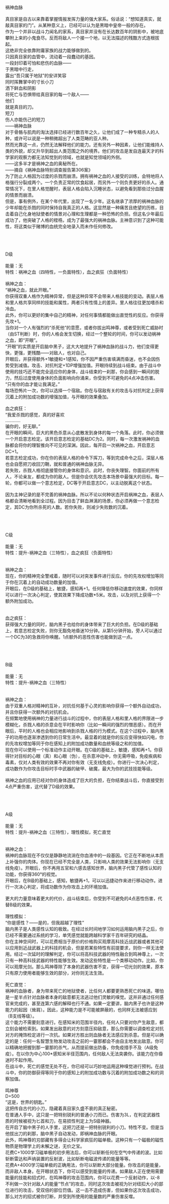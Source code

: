 <title>祸神血脉</title>
<meta name="GENERATOR" content="WinCHM">
<meta http-equiv="Content-Type" content="text/html; charset=gb2312">
<br>祸神血脉
<br> 
<br>真目家是自古以来靠着掌握情报发挥力量的强大家系。俗话说：“想知道真实，就敲真目家的门”。从某种意义上，已经可以认为是黑暗中皇帝一般的存在。
<br>作为一个并非以战斗力闻名的家系，真目家并没有在长达数百年的阴影中，被地底攀附上来的小鬼食尽。反而将敌人一个接一个地，以无法描述的残酷方式连根拔起。
<br>这绝非完全依靠附庸家族的战力能够做到的。
<br>只因真目家的血管中，流动着一段蠢动的基因。
<br>一段封印着可怕和悲伤的血脉——
<br>于黑暗中行走，
<br>露出“吾只属于地狱”的安详笑容
<br>同时挥舞掌中的寸长小刀
<br>洒下鲜血和阴影
<br>将死亡与恐惧带给真目家的每一个敌人——
<br>他们
<br>就是真目的刀。
<br>短刀
<br>伤人亦能伤己的短刀
<br>——祸神血脉
<br>对于骨骼与肌肉的淘汰选择已经进行数百年之久，让他们成了一种专精杀人的人种，或许可以说是一种稍微超出了人类范畴的亚人种。
<br>然而光靠这一点，仍然无法解释他们的能力。还有另外一种因素，让他们能维持人类的外貌，却又升华到超出人类范围之外的境界。他们的攻击是发自连最天才的科学家的观察力都无法知觉到的领域，也就是知觉领域的外侧。
<br>——这多半才是祸神之血的奥秘所在。
<br>——摘自《祸神血脉特别调查报告第306案》
<br>为了防止人格因为过度的杀戮而崩溃。拥有祸神之血的人接受的训练，会特地将人格强行分裂成两个。一个负责正常的饮食起居，而另外一个则负责更好的杀人。通常情况下，在里人格觉醒时，表层人格会陷入沉睡状态，以避免看到那些过分血腥的情景而崩溃。
<br>但是，事有例外，在某个年代里，出现了一名少年。这名继承了浓厚的祸神血脉的少年却能在杀戮的同时保持自我真正的人格。这显然是一种痛苦且绝望的历练，目击着自己化身地狱使者的情景对心理和生理都是一种恐怖的负担。但这名少年最后成功了，他突破了人格的桎梏，成为了最强大的祸神血脉。主神意识到了这种可能性，将这类似于赌博的血统完全地录入而未作任何修改。
<br> 
<br> 
<br> 
<br> 
<br>D级
<br>
<br>能量：无
<br>特性：祸神之血（四特性，一负面特性），血之疯狂（负面特性）
<br> 
<br>祸神之血：
<br>“祸神之血，就此开眼。”
<br>你获得双重人格作为精神异常，但是这种异常不会带来人格技能的变动。表层人格和里人格共享同样的技能和属性，两者只有性情上的差异。里人格往往更加嗜杀和冷血。
<br>此外，你可以更好的集中自己的精神，对任何事情都能做出直觉性的反应。你获得先攻+1。
<br>当你对一个人有强烈的“杀死他”的意愿，或者你拔出鸣神尊，或者受到死亡威胁时（由ST判断）时，你的人格会发生切换，经过一个整轮的时间，你可以发动祸神之血，即“开眼”。
<br>“开眼”的实质是开启脑中黑子，这大大地提升了祸神血脉的战斗力，他们变得更快，更强，更残酷——对敌人，也对自己。
<br>开眼后，并获得额外+1敏捷和+1感知，你不因严重伤害填满而昏迷，也不会因伤势受到减值。攻击、对抗判定+1DP增强加值。开眼持续到战斗结束。由于战斗中使用的技巧还不能完全适应你的身体，战斗结束的一刹那，你会感到一瞬间的脱力，然后过度使用身体的负面影响向你涌来，你受到不可避免的4点冲击伤害。
<br>“只有你的血才能让我满足。”
<br>每场恐怖片一次，你可以选择一个宿敌。你在与宿敌有关的攻击与对抗判定上获得沉着上的附加成功数的增强加值，与开眼的效果叠加。
<br> 
<br>血之疯狂：
<br>“我爱杀戮的感觉，真的好喜欢
<br>…………
<br>骗你的，好无聊。”
<br>在开眼的瞬间，巨大的黑色杀意从心底散发到身体的每一个角落。此时，你必须做一个开启意志检定。该开启意志检定的基础DC为2。同时，每一次激发祸神的血脉都会将你的理智推向不可见的深渊。因此，每开启一次祸神之血，开启意志DC+1。
<br>若意志检定成功，你在你的表层人格的命令下挥刀，等到完成命令之后，深层人格也会自愿把刀收回刀鞘，就和普通的祸神血脉无异。
<br>若失败，杀戮人格彻底接管你的身体和意识。此时，你丧失理智。你面前的所有人，不论亲友，都成为你的敌人。但是你会优先攻击本场景中最强大的目标。每一轮，你都可以做一个意志检定，DC等于开启意志DC，以主动脱离这个状态。
<br>
<br>因为主神记录的是不完善的祸神血脉。所以不论以何种状态开启祸神之血，表层人格都会清晰地看到全过程。因为目击了鲜血淋漓的场景，你必须再做一个意志检定，其DC为你所杀死的人数。若你失败，则减少失败数的沉着。
<br> 
<br> 
<br> 
<br> 
<br>C级
<br>
<br>能量：无
<br>特性：提升-祸神之血（三特性），血之疯狂（负面特性）
<br>
<br> 
<br>祸神之血：
<br>现在，你的精神完全警戒着，随时可以对突发事件进行反应。你的先攻权增加等同于你在沉着上的自动成功数量的加值。
<br>开眼后，在D级的基础上，敏捷，感知再+1。任何降低你移动速度的效果，你同样可以进行一次决心判定，使其效果下降成功数*5米。攻击，以及对抗上获得一个额外附加成功。
<br>
<br> 
<br>血之疯狂：
<br>获得强大力量的同时，脑内黑子也给你的身体带来了巨大的负担。在D级的基础上，若意志检定失败，则你无豁免地昏迷10分钟。从第5分钟开始，旁人可以通过一个DC为3的急救将你唤醒。1点额外的恶性伤害也能做到这一点。
<br> 
<br> 
<br> 
<br> 
<br>B级
<br>
<br>能量：无
<br>特性：提升-祸神之血（三特性）
<br>
<br> 
<br>祸神之血：
<br>由于双重人格对精神的互补，对抗任何基于心灵的影响你获得一个额外自动成功，并且你获得一次额外的对抗机会。
<br>在频繁地使用祸神的力量进行战斗的过程中，你的表层人格和里人格的界限进一步模糊化，杀戮人格的杀意会在平时影响你（比如一瞬间的强烈的憎恶感）。而在开眼后，平时的人格也会相应地影响到杀戮人格的行为模式。在这个过程中，脑内黑子的功用也逐渐渗透到你的日常生活中。最显着的就是你的反应变得快如闪电，你的先攻权增加等同于你在感知上的附加成功数量和血统等级之和的加值。
<br>现在你可以使用一个标准动作主动开眼。在C级的基础上，敏捷，感知再+1。你获得针对目标的心眼（真）和心眼（伪），在杀意冲动中，你无需呼吸，免疫疾病和毒素，仅对人类有效的效果不再对你有效（无支线免疫）。你进行一次决心判定，成功数作为你攻击目标时手中武器的破甲、破魔，最大为你的武技技能等级。
<br>
<br>祸神之血的应用已经对你的身体造成了巨大的负担，在你结束战斗后，你直接受到4点严重伤害，这代替了D级的效果。
<br> 
<br> 
<br> 
<br> 
<br>A级 
<br>
<br>能量：无
<br>特性：提升-祸神之血（三特性），理性模拟，死亡直觉
<br>
<br> 
<br>祸神之血：
<br>祸神的血脉现在不仅仅是静静地流淌在你血液中的一段基因。它正在不断地从本质上补强你的肉体。你现在已经不完全是人类，只影响人类的效果无法影响你（无支线免疫）。开眼后，你不再用五官和六感去感知世界，脑内黑子代管了感性认知的功能，你获得360°的视觉。
<br>开眼后，在B级的基础上，感知，敏捷再+1，可以以迅捷动作来进行移动动作。进行一次决心判定，将成功数作为你攻击上的环境加值。
<br>
<br>更大的力量意味着更大的代价，战斗结束后，你受到不可避免的4点恶性伤害，代替B级的效果。
<br> 
<br>理性模拟：
<br>“你是感性？——是的，但我超越了理性”
<br>脑内黑子是人类感性认知的极致。在经过长时间地学习如何运用脑内黑子之后，你已经不需要通过系统的学习，单凭感觉就能跨越科学家千百年研究的结晶。
<br>你在主神空间时，可以花费相当于原价的价格购买观摩高科技近战武器或者其他可以应用到近战武器上的科技的机会，但是若某些特性有前提要求，则你一样无法使用。经过一次延时的理解判定，你可以将高科技武器的特性融合到鸣神尊上，一次只有一种高科技武器的特性能够生效。发动这些特性是一个类移动动作。比如，你可以观摩光剑。那么鸣神尊除了本身的武器伤害不变，获得一切光剑的效果，原本只有原力使用者能够生效的部分，对你则无法生效。
<br> 
<br>死亡直觉：
<br>祸神的血脉者，身为带来死亡的地狱使者，比任何人都要更熟悉死亡的味道。哪怕是一星半点针对血脉者本身的敌意都无法逃过他们灵敏的嗅觉。这并非通过任何感官来完成的，甚至连第六感的解释也行不通。如果一定要讲，脑内黑子也许是这种能力的起因（耸肩）。因此，这种能力是不可能被屏蔽的，也同样无法被感应到（B支线等级）。
<br>这个能力不需要刻意进行。在感知米的范围半径内，任何人只要对你产生敌意，都立刻会被检索到。如果发出敌意的对方刻意压抑敌意，那么你需要以调查检定对抗对方的掩饰检定进行一次抗。如果对方胜出则血脉者无法感应到杀意。但是可以确定的是：任何一名智慧生物发动攻击之前的一霎那都会不由自主地发出敌意。你可以精确地把握到那一霎那的杀气，从而提前做出防备，你免疫措手不及（A级免疫）。在以你为中心100*感知米半径范围内，任何敌人无法突袭你。该能力在你昏迷时不起作用。
<br>在战斗中，死亡的感觉无处不在，你已经可以巧妙地运用这种嗅觉进行预判。在战斗中，你的防御获得等同于你的感知上的附加成功数与沉着的附加成功数之和的洞察加值。
<br>
<br>鸣神尊
<br>D+500
<br>“这是，世界的钥匙。”
<br>这把传自古代的小刀，隐藏着真目家久盛不衰的真正秘密。
<br>在普通人手中，这只是一把特别锐利的普通小刀而已。伤害为3L，在判定武器性质的时候被视为匕首和刀，在易损性判定上为S级神器。
<br>在开启了脑中黑子的人手里，这把刀还是一把特别锐利的小刀。特性不变。但是当他拔出刀的刹那，脑中黑子自动发动，即祸神血脉的开眼。
<br>此外，鸣神尊的刃部藏有多得会让科学家疯狂的磁单极。这种只有一个磁极的磁性物质是物理学上的未解之谜，无价之宝。
<br>花费C+1000学习磁单极的初步用法后，你可以斩断任何在空气中传递的波。比如斩断雷达和声纳装置的反射波，比如斩断电磁波传递的能量等等。
<br>花费A+4000学习磁单极的正确用法，你可以斩断大部分能量。你攻击的是能量，而非敌人本身。在开眼状态下，你可以感受到能量的传递。如果敌人正在使用需要能量的技能和招式时，在鸣神尊的攻击范围内，你可以花费一个反射动作，以-8不利做一次针对敌人的能量“节点”的攻击，同时这次攻击被视为针对纽扣大小的部位进行的攻击，受双倍的部位罚值。这一击不造成伤害，但如果你这次攻击成功，那么对方的招式被你打断，并受到所使用的能量数的严重伤害反噬。
